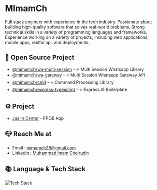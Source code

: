 
# MImamCh

Full stack engineer with experience in the tech industry. Passionate about building high-quality software that solves real-world problems. Strong technical skills in a variety of programming languages and frameworks. Experience working on a variety of projects, including web applications, mobile apps, restful api, and deployments.

## 📂 Open Source Project
- [@mimamch/wa-multi-session](https://github.com/mimamch/wa-multi-session) - 🔥 Multi Session Whatsapp Library
- [@mimamch/wa-gateway](https://github.com/mimamch/wa-gateway) - ⭐️ Multi Session Whatsapp Gateway API
- [@mimamch/cmd](https://github.com/mimamch/cmd) - ⭐️ Command Processing Library
- [@mimamch/express-typescript](https://github.com/mimamch/express-typescript) - ⭐️ ExpressJS Boilerplate

## ⚙️ Project
- [Jualin Center](https://play.google.com/store/apps/details?id=com.jualincenter.app) - PPOB App

## 📪 Reach Me at
- Email : [mimamch28@gmail.com](mailto:mimamch28@gmail.com)
- LinkedIn : [Muhammad Imam Choirudin](https://www.linkedin.com/in/mimamch/)


## 📚 Language & Tech Stack
![Tech Stack](https://skillicons.dev/icons?i=dart,flutter,,nodejs,express,prisma,mongo,postgres,,react,next)
